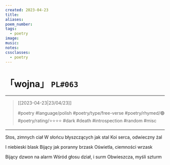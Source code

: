 ```yaml
---
created: 2023-04-23
title:
aliases:
poem_number:
tags:
  - poetry
image:
music:
notes:
cssclasses:
  - poetry
---
```

# 「wojna」 `PL#063`

---

> [[2023-04-23|23/04/23]]
> 
> #poetry 
> #language/polish 
> #poetry/type/free-verse 
> #poetry/rhymed/🟢 
> #poetry/rating/⭐⭐⭐⭐ 
> #dark #death #introspection #random #misc 

---

Stos, zimnych ciał
W słońcu błyszczących jak stal
Koi serca, odwieczny żal

I niebieski blask
Bijący jak poranny brzask
Oświetla, ciemności wrzask

Bijący dzwon na alarm
Wśród głosu dział, i surm
Obwieszcza, myśli szturm